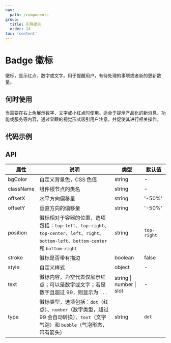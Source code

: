 ```yaml
---
nav:
  path: /components
group:
  title: 引导提示
  order: 14
toc: 'content'
---
```


# Badge 徽标

<!-- <code src="../../docs/components/compatibility.tsx" inline="true"></code> -->

徽标，显示红点、数字或文字。用于提醒用户，有待处理的事项或者新的更新数量。

## 何时使用
当需要在右上角展示数字、文字或小红点时使用。适合于提示产品化的新消息、功能或服务等内容，通过显眼的视觉形式吸引用户注意，并促使其进行相关操作。

## 代码示例
<!-- <code src="pages/Badge/index"></code> -->

## API

| 属性      | 说明                                 | 类型                 | 默认值       |
| --------- | ------------------------------------ | -------------------- | ------------ |
| bgColor   | 自定义背景色，CSS 色值              | string               | -            |
| className | 组件根节点的类名                     | string               | -            |
| offsetX   | 水平方向偏移量      | string               | '-50%'       |
| offsetY   | 垂直方向的偏移量    | string               | '-50%'       |
| position  | 徽标相对于容器的位置，选项包括：`top-left`、`top-right`、`top-center`、`left`、`right`、`bottom-left`、`bottom-center` 和 `bottom-right` | string | `top-right` |
| stroke    | 徽标是否带有描边                    | boolean              | false        |
| style     | 自定义样式                           | object               | -            |
| text      | 徽标内容，为空代表仅展示红点；可以是数字或文字；若是数字且超过 99，则显示为 `...` | string \| number \| slot     | -            |
| type      | 徽标类型，选项包括：`dot`（红点）、`number`（数字类型，超过 99 会自动转换）、`text`（文字气泡）和 `bubble`（气泡形态，带有箭头） | string | `dot`       |
